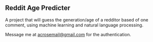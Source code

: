 ## Reddit Age Predicter

A project that will guess the generation/age of a redditor based of one comment, using machine learning and natural language processing.

Message me at acrosemail@gmail.com for the authentication. 
